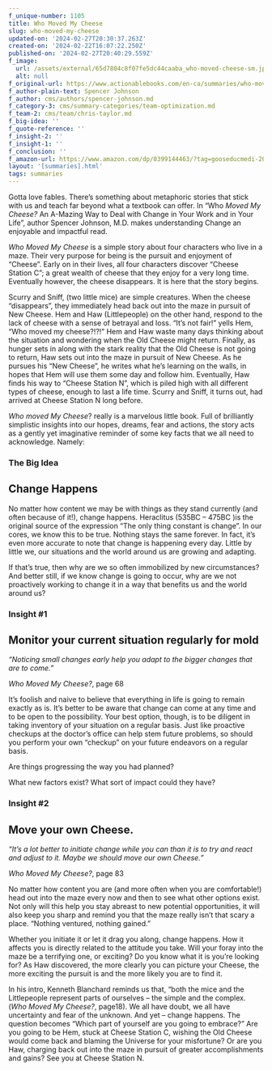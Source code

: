```yaml
---
f_unique-number: 1105
title: Who Moved My Cheese
slug: who-moved-my-cheese
updated-on: '2024-02-27T20:30:37.263Z'
created-on: '2024-02-22T16:07:22.250Z'
published-on: '2024-02-27T20:40:29.559Z'
f_image:
  url: /assets/external/65d7804c8f07fe5dc44caaba_who-moved-cheese-sm.jpeg
  alt: null
f_original-url: https://www.actionablebooks.com/en-ca/summaries/who-moved-my-cheese/
f_author-plain-text: Spencer Johnson
f_author: cms/authors/spencer-johnson.md
f_category-3: cms/summary-categories/team-optimization.md
f_team-2: cms/team/chris-taylor.md
f_big-idea: ''
f_quote-reference: ''
f_insight-2: ''
f_insight-1: ''
f_conclusion: ''
f_amazon-url: https://www.amazon.com/dp/0399144463/?tag=gooseducmedi-20
layout: '[summaries].html'
tags: summaries
---
```


Gotta love fables. There’s something about metaphoric stories that stick with us and teach far beyond what a textbook can offer. In “Who _Moved My Cheese?_ An A-Mazing Way to Deal with Change in Your Work and in Your Life”, author Spencer Johnson, M.D. makes understanding Change an enjoyable and impactful read.

_Who Moved My Cheese_ is a simple story about four characters who live in a maze. Their very purpose for being is the pursuit and enjoyment of “Cheese”. Early on in their lives, all four characters discover “Cheese Station C”; a great wealth of cheese that they enjoy for a very long time. Eventually however, the cheese disappears. It is here that the story begins.

Scurry and Sniff, (two little mice) are simple creatures. When the cheese “disappears”, they immediately head back out into the maze in pursuit of New Cheese. Hem and Haw (Littlepeople) on the other hand, respond to the lack of cheese with a sense of betrayal and loss. “It’s not fair!” yells Hem, “Who moved my cheese?!?!” Hem and Haw waste many days thinking about the situation and wondering when the Old Cheese might return. Finally, as hunger sets in along with the stark reality that the Old Cheese is not going to return, Haw sets out into the maze in pursuit of New Cheese. As he pursues his “New Cheese”, he writes what he’s learning on the walls, in hopes that Hem will use them some day and follow him. Eventually, Haw finds his way to “Cheese Station N”, which is piled high with all different types of cheese, enough to last a life time. Scurry and Sniff, it turns out, had arrived at Cheese Station N long before.

_Who moved My Cheese_? really is a marvelous little book. Full of brilliantly simplistic insights into our hopes, dreams, fear and actions, the story acts as a gently yet imaginative reminder of some key facts that we all need to acknowledge. Namely:

### The Big Idea

Change Happens
--------------

No matter how content we may be with things as they stand currently (and often because of it!), change happens. Heraclitus (535BC – 475BC )is the original source of the expression “The only thing constant is change”. In our cores, we know this to be true. Nothing stays the same forever. In fact, it’s even more accurate to note that change is happening every day. Little by little we, our situations and the world around us are growing and adapting.

If that’s true, then why are we so often immobilized by new circumstances? And better still, if we know change is going to occur, why are we not proactively working to change it in a way that benefits us and the world around us?

### Insight #1

Monitor your current situation regularly for mold
-------------------------------------------------

_“Noticing small changes early help you adapt to the bigger changes that are to come.”_

_Who Moved My Cheese?_, page 68

It’s foolish and naive to believe that everything in life is going to remain exactly as is. It’s better to be aware that change can come at any time and to be open to the possibility. Your best option, though, is to be diligent in taking inventory of your situation on a regular basis. Just like proactive checkups at the doctor’s office can help stem future problems, so should you perform your own “checkup” on your future endeavors on a regular basis.

Are things progressing the way you had planned?

What new factors exist? What sort of impact could they have?

### Insight #2

Move your own Cheese.
---------------------

_“It’s a lot better to initiate change while you can than it is to try and react and adjust to it. Maybe we should move our own Cheese.”_

_Who Moved My Cheese?_, page 83

No matter how content you are (and more often when you are comfortable!) head out into the maze every now and then to see what other options exist. Not only will this help you stay abreast to new potential opportunities, it will also keep you sharp and remind you that the maze really isn’t that scary a place. “Nothing ventured, nothing gained.”

Whether you initiate it or let it drag you along, change happens. How it affects you is directly related to the attitude you take. Will your foray into the maze be a terrifying one, or exciting? Do you know what it is you’re looking for? As Haw discovered, the more clearly you can picture your Cheese, the more exciting the pursuit is and the more likely you are to find it.

In his intro, Kenneth Blanchard reminds us that, “both the mice and the Littlepeople represent parts of ourselves – the simple and the complex. (_Who Moved My Cheese?_, page18). We all have doubt, we all have uncertainty and fear of the unknown. And yet – change happens. The question becomes “Which part of yourself are you going to embrace?” Are you going to be Hem, stuck at Cheese Station C, wishing the Old Cheese would come back and blaming the Universe for your misfortune? Or are you Haw, charging back out into the maze in pursuit of greater accomplishments and gains? See you at Cheese Station N.
